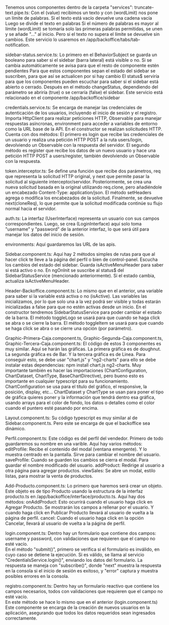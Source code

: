 Tenemos unos componentes dentro de la carpeta "services":
  truncate-text.pipe.ts: Con el (value) recibimos un texto y con (wordLimit) nos pone un límite de palabras.
                          Si el texto está vacío devuelve una cadena vacía
                          Luego se divide el texto en palabras
                          Si el número de palabras es mayor al límite (wordLimit) se tomaría solo las primeras palabras permitidas, se unen y se añade "..." al inicio.
                          Pero si el texto no supera el límite se devuelve sin cambios.
                          Este servicio lo usaremos en /app/backoffice/tabs/tab-notification.

  sidebar-status.service.ts: Lo primero en el BehaviorSubject se guarda un booleano para saber si el sidebar (barra lateral) está visible o no. Si se cambia automáticamente se avisa para que el resto de componente estén pendientes
                              Para que estos componentes sepan el estado del sidebar se suscriben, para que así se actualicen por si hay cambio
                              El status$ serviría para que los componentes pueden escuchar para saber si el sidebar está abierto o cerrado.
                              Después en el método changeStatus, dependiendo del parámetro se abriría (true) o se cerraría (false) el sidebar.
                              Este servicio está relacionado en el componente /app/backoffice/sidebar

  credentials.service.ts: Se encarga de manejar las credenciales de autenticación de los usuarios, incluyendo el inicio de sesión y el registro. 
                          Importa HttpClient para realizar peticiones HTTP, Observable para manejar respuestas asíncronas, environment para acceder a variables de entorno como la URL base de la API.
                          En el constructor se realizan solicitudes HTTP. 
                          Cuenta con dos métodos:
                            El primero es login que recibe las credenciales de un usuario y realiza una petición HTTP POST a la ruta users/login, devolviendo un Observable con la respuesta del servidor. 
                            El segundo método es register que recibe los datos de un nuevo usuario y hace una petición HTTP POST a users/register, también devolviendo un Observable con la respuesta.

  token.interceptor.ts: Se define una función que recibe dos parámetros, req que representa la solicitud HTTP original, y next que permite pasar la solicitud al siguiente
                        interceptor/servidor.
                        Posteriormente, se crea una nueva solicitud basada en la original utilizando req.clone, pero añadiéndole un encabezado Content-Type: application/json. 
                        El método setHeaders agrega o modifica los encabezados de la solicitud. 
                        Finalmente, se devuelve next(cloneReq), lo que permite que la solicitud modificada continúe su flujo normal hacia el servidor.

  auth.ts:  La interfaz (UserInterface) representa un usuario con sus campos correspondientes.
            Luego, se crea (LoginInterface) aquí solo toma "username" y "password" de la anterior interfaz, lo que será útil para manejar los datos del inicio de sesión.  

environments: Aquí guardaremos las URL de las apis.

Sidebar.component.ts: Aquí hay 2 métodos simples de rutas para que al hacer click te lleve a la página del perfil o bien de control-panel.
                      Escucha los cambios del estado del sidebar.
                      Guarda isActiveMenuHeader para saber si está activo o no.
                      En ngOnInit se suscribe al status$ del SidebarStatusService (mencionado anteriormente). Si el estado cambia, actualiza isActiveMenuHeader.

Header-Backoffice.component.ts: Lo mismo que en el anterior, una variable para saber si la variable está activa o no (isActive).
                                Las variables las inicializamos, por lo que solo una a la vez podrá ser visible y todas estarán inicializadas a false para que no estén activas desde un inicio.
                                En el constructor tendremos SidebarStatusService para poder cambiar el estado de la barra.
                                El método toggleLogo se usará para que cuando se haga click se abra o se cierre la barra.
                                El método toggleItem se usará para que cuando se haga click se abra o se cierre una opción (por parámetro).

Graphic-Primera-Caja.component.ts,
Graphic-Segunda-Caja.component.ts, 
Graphic-Tercera-Caja.component.ts:  El código de estos 3 componentes es muy similar. Aquí se harán las gráficas.
                                    La primera gráfica es de doughnut.
                                    La segunda gráfica es de Bar.
                                    Y la tercera gráfica es de Linea.
                                    Para conseguir esto, se debe usar "chart.js" y "ng2-charts" para ello se debe instalar estas dependencias:  npm install chart.js ng2-charts.
                                    Muy importante también es hacer las importaciones (ChartConfiguration, ChartDataset, ChartType, BaseChartDirective), pero bueno esto es importante en cualquier typescript para su funcionamiento.
                                    ChartConfiguration se usa para el título del gráfico, el responsive, la posición, display, etc...
                                    ChartDataset y ChartType se usan para poner el tipo de gráfica quieres poner y la información que tendrá dentro esa gráfica, usando arrays para el color de fondo,
                                    los datos o detalles como el color cuando el puntero esté pasando por encima.

Layout.component.ts: Su código typescript es muy similar al de Sidebar.component.ts.
                      Pero este se encarga de que el backoffice sea dinámico.

Perfil.component.ts: Este código es del perfil del vendedor.
                      Primero de todo guardaremos su nombre en una varible.
                      Aquí hay varios métodos:
                        editProfile: Recibe el contenido del modal (ventana emergente).
                                      Y lo muestra centrado en la pantalla.
                                      Sirve para cambiar el nombre del usuario.
                        saveProfile: Cuando se guarden los cambios se cierra el modal.
                                      Para guardar el nombre modificado del usuario.
                        addProduct: Redirige al usuario a otra página para agregar productos.
                        viewSales: Se abre un modal, estilo listas, para mostrar la venta de productos.

Add-Producto.component.ts: Lo primero que haremos será crear un objeto.
                            Este objeto es de tipo Producto usando la estructura de la interfaz producto.ts en /app/backoffice/interface/producto.ts.
                            Aquí hay dos métodos:
                            onAddProduct: Esto ocurrirá cuando el usuario haga click en Agregar Producto.
                                          Se mostrarán los campos a rellenar por el usuario.
                                          Y cuando haga click en Publicar Producto llevará al usuario de vuelta a la página de perfil.
                            cancel: Cuando el usuario haga click en la opción Cancelar, llevará al usuario de vuelta a la página de perfil.

login.component.ts: Dentro hay un formulario que contiene dos campos: username y password, con validaciones que requieren que el campo no esté vacío.  
                    En el método "submit()", primero se verifica si el formulario es inválido, en cuyo caso se detiene la ejecución. Si es válido, se llama al servicio "CredentialsService.login()", enviando los datos del formulario. La respuesta se maneja con "subscribe()", donde "next" muestra la respuesta en la consola si el inicio de sesión es exitoso, y "error" captura y muestra posibles errores en la consola. 

registro.component.ts: Dentro hay un formulario reactivo que contiene los campos necesarios, todos con validaciones que requieren que el campo no esté vacío.  
                      En este método se hace lo mismo que en el anterior (login.component.ts)
                      Este componente se encarga de la creación de nuevos usuarios en la aplicación, asegurando que todos los datos requeridos sean ingresados correctamente.